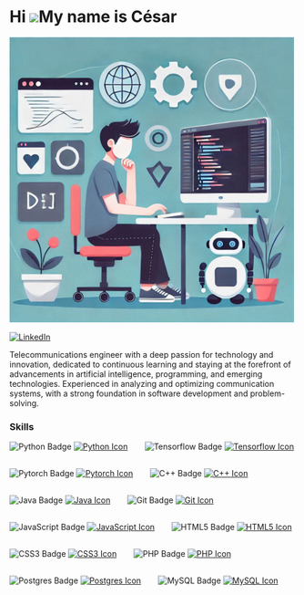 Hi ![](https://user-images.githubusercontent.com/18350557/176309783-0785949b-9127-417c-8b55-ab5a4333674e.gif)My name is César
=============================================================================================================================


<img src="Fondo.png" alt="Cesar's Banner" width="500" high="150"/>  

[![LinkedIn](https://img.shields.io/badge/linkedin-%230077B5.svg?style=for-the-badge&logo=linkedin&logoColor=white)](https://www.linkedin.com/in/c%C3%A9sar-gonz%C3%A1lez-santoyo-b260a92b3/)

Telecommunications engineer with a deep passion for technology and innovation, dedicated to continuous learning and staying at the forefront of advancements in artificial intelligence, programming, and emerging technologies. Experienced in analyzing and optimizing communication systems, with a strong foundation in software development and problem-solving.

### Skills


<div style="display: flex; flex-wrap: wrap; gap: 30px; align-items: center;">  
  <!-- Python -->  
  <div>  
    <img src="https://img.shields.io/badge/python-3670A0?style=for-the-badge&logo=python&logoColor=ffdd54" width="72" height="30" alt="Python Badge" />  
    <a href="https://www.python.org/" target="_blank" rel="noreferrer">  
      <img src="https://raw.githubusercontent.com/danielcranney/readme-generator/main/public/icons/skills/python-colored.svg" width="36" height="34" alt="Python Icon" />  
    </a>  
  </div>
  
  <!-- Tensorflow -->  
  <div>  
    <img src="https://img.shields.io/badge/TensorFlow-%23FF6F00.svg?style=for-the-badge&logo=TensorFlow&logoColor=white" width="72" height="30" alt="Tensorflow Badge" />  
    <a href="https://www.tensorflow.org/" target="_blank" rel="noreferrer">  
      <img src="https://raw.githubusercontent.com/danielcranney/readme-generator/main/public/icons/skills/tensorflow-colored.svg" width="36" height="30" alt="Tensorflow Icon" />  
    </a>  
  </div>  

  <!-- Pytorch -->  
  <div>  
    <img src="https://img.shields.io/badge/PyTorch-%23EE4C2C.svg?style=for-the-badge&logo=PyTorch&logoColor=white" width="72" height="30" alt="Pytorch Badge" />  
    <a href="https://pytorch.org/" target="_blank" rel="noreferrer">  
      <img src="https://raw.githubusercontent.com/danielcranney/readme-generator/main/public/icons/skills/pytorch-colored.svg" width="36" height="30" alt="Pytorch Icon" />  
    </a>  
  </div>  
  
  <!-- C++ -->  
  <div>  
    <img src="https://img.shields.io/badge/c++-%2300599C.svg?style=for-the-badge&logo=c%2B%2B&logoColor=white" width="72" height="30" alt="C++ Badge" />  
    <a href="https://docs.microsoft.com/en-us/cpp/?view=msvc-170" target="_blank" rel="noreferrer">  
      <img src="https://raw.githubusercontent.com/danielcranney/readme-generator/main/public/icons/skills/cplusplus-colored.svg" width="36" height="36" alt="C++ Icon" />  
    </a>  
  </div>  

  <!-- Java -->  
  <div>  
    <img src="https://img.shields.io/badge/java-%23ED8B00.svg?style=for-the-badge&logo=openjdk&logoColor=white" width="72" height="30" alt="Java Badge" />  
    <a href="https://www.oracle.com/java/" target="_blank" rel="noreferrer">  
      <img src="https://raw.githubusercontent.com/danielcranney/readme-generator/main/public/icons/skills/java-colored.svg" width="36" height="36" alt="Java Icon" />  
    </a>  
  </div>  

  <!-- Git -->  
  <div>  
    <img src="https://img.shields.io/badge/git-%23F05033.svg?style=for-the-badge&logo=git&logoColor=white" width="72" height="30" alt="Git Badge" />  
    <a href="https://git-scm.com/" target="_blank" rel="noreferrer">  
      <img src="https://raw.githubusercontent.com/danielcranney/readme-generator/main/public/icons/skills/git-colored.svg" width="36" height="34" alt="Git Icon" />  
    </a>  
  </div>

  <!-- JavaScript -->  
  <div>  
    <img src="https://img.shields.io/badge/javascript-%23323330.svg?style=for-the-badge&logo=javascript&logoColor=%23F7DF1E" width="72" height="30" alt="JavaScript Badge" />  
    <a href="https://developer.mozilla.org/en-US/docs/Web/JavaScript" target="_blank" rel="noreferrer">  
      <img src="https://raw.githubusercontent.com/danielcranney/readme-generator/main/public/icons/skills/javascript-colored.svg" width="36" height="30" alt="JavaScript Icon" />  
    </a>  
  </div>

  <!-- HTML5 -->  
  <div>  
    <img src="https://img.shields.io/badge/html5-%23E34F26.svg?style=for-the-badge&logo=html5&logoColor=white" width="72" height="30" alt="HTML5 Badge" />  
    <a href="https://developer.mozilla.org/en-US/docs/Glossary/HTML5" target="_blank" rel="noreferrer">  
      <img src="https://raw.githubusercontent.com/danielcranney/readme-generator/main/public/icons/skills/html5-colored.svg" width="36" height="34" alt="HTML5 Icon" />  
    </a>  
  </div>  

  <!-- CSS3 -->  
  <div>  
    <img src="https://img.shields.io/badge/css3-%231572B6.svg?style=for-the-badge&logo=css3&logoColor=white" width="72" height="30" alt="CSS3 Badge" />  
    <a href="https://www.w3.org/TR/CSS/#css" target="_blank" rel="noreferrer">  
      <img src="https://raw.githubusercontent.com/danielcranney/readme-generator/main/public/icons/skills/css3-colored.svg" width="36" height="34" alt="CSS3 Icon" />  
    </a>  
  </div>  

  <!-- PHP -->  
  <div>  
    <img src="https://img.shields.io/badge/php-%23777BB4.svg?style=for-the-badge&logo=php&logoColor=white" width="72" height="30" alt="PHP Badge" />  
    <a href="https://www.php.net/" target="_blank" rel="noreferrer">  
      <img src="https://raw.githubusercontent.com/danielcranney/readme-generator/main/public/icons/skills/php-colored.svg" width="36" height="36" alt="PHP Icon" />  
    </a>  
  </div>  

  <!-- Postgres -->  
  <div>  
    <img src="https://img.shields.io/badge/postgres-%23316192.svg?style=for-the-badge&logo=postgresql&logoColor=white" width="72" height="30" alt="Postgres Badge" />  
    <a href="https://www.postgresql.org/" target="_blank" rel="noreferrer">  
      <img src="https://raw.githubusercontent.com/danielcranney/readme-generator/main/public/icons/skills/postgresql-colored.svg" width="36" height="30" alt="Postgres Icon" />  
    </a>  
  </div>  

  <!-- MySQL -->  
  <div>  
    <img src="https://img.shields.io/badge/mysql-4479A1.svg?style=for-the-badge&logo=mysql&logoColor=white" width="72" height="30" alt="MySQL Badge" />  
    <a href="https://www.mysql.com/" target="_blank" rel="noreferrer">  
      <img src="https://raw.githubusercontent.com/danielcranney/readme-generator/main/public/icons/skills/mysql-colored.svg" width="36" height="30" alt="MySQL Icon" />  
    </a>  
  </div>  
</div>  